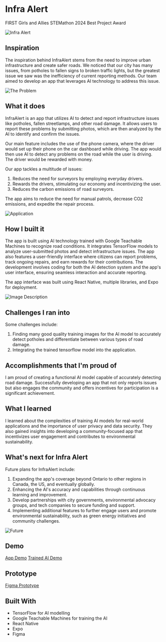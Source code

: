 # Infra Alert
FIRST Girls and Allies STEMathon 2024
Best Project Award

![Infra Alert](https://cdn.discordapp.com/attachments/1070372249959407646/1244765582046396529/1.png?ex=66564dc9&is=6654fc49&hm=5989cbb83f349e1b2a915555d49b716bdf6fd45b78fffd2f5a7e2617f270b382&)

## Inspiration
The inspiration behind InfraAlert stems from the need to improve urban infrastructure and create safer roads. We noticed that our city has many issues, from potholes to fallen signs to broken traffic lights, but the greatest issue we saw was the inefficiency of current reporting methods. Our team aimed to develop an app that leverages AI technology to address this issue. 

![The Problem](https://cdn.discordapp.com/attachments/1070372249959407646/1244765582524551299/5.png?ex=66564dc9&is=6654fc49&hm=beb2ad90287a4241ff28bd1b3ea28c34ee804b8fa45ac1a904af89559875e5f6&)

## What it does
InfraAlert is an app that utilizes AI to detect and report infrastructure issues like potholes, fallen streetlamps, and other road damage. It allows users to report these problems by submitting photos, which are then analyzed by the AI to identify and confirm the issues. 

Our main feature includes the use of the phone camera, where the driver would set up their phone on the car dashboard while driving. The app would then use AI to detect any problems on the road while the user is driving. The driver would be rewarded with money.

Our app tackles a multitude of issues:

1. Reduces the need for surveyors by employing everyday drivers.
2. Rewards the drivers, stimulating our economy and incentivizing the user.
3. Reduces the carbon emissions of road surveyors.

The app aims to reduce the need for manual patrols, decrease CO2 emissions, and expedite the repair process.

![Application](https://cdn.discordapp.com/attachments/1070372249959407646/1244765583095107714/7.png?ex=66564dc9&is=6654fc49&hm=d02c890fb6aea9df7847244563432effb5e14a6ae2477820525757754e136976&)

## How I built it
The app is built using AI technology trained with Google Teachable Machines to recognize road conditions. It integrates TensorFlow models to analyze user-submitted photos and detect infrastructure issues. The app also features a user-friendly interface where citizens can report problems, track ongoing repairs, and earn rewards for their contributions. The development involves coding for both the AI detection system and the app's user interface, ensuring seamless interaction and accurate reporting.

The app interface was built using React Native, multiple libraries, and Expo for deployment.

![Image Description](https://cdn.discordapp.com/attachments/1070372249959407646/1244762377233236099/Frame_8.png?ex=66564acd&is=6654f94d&hm=8876f003cf0c0961266fd0db5abb084f622234f0dd9fa66a1751a7358c30d024&)

## Challenges I ran into
Some challenges include:

1. Finding many good quality training images for the AI model to accurately detect potholes and differentiate between various types of road damage.
2. Integrating the trained tensorflow model into the application.

## Accomplishments that I'm proud of
I am proud of creating a functional AI model capable of accurately detecting road damage. Successfully developing an app that not only reports issues but also engages the community and offers incentives for participation is a significant achievement.

## What I learned
I learned about the complexities of training AI models for real-world applications and the importance of user privacy and data security. They also gained insights into developing a community-focused app that incentivizes user engagement and contributes to environmental sustainability.

## What's next for Infra Alert
Future plans for InfraAlert include:

1. Expanding the app's coverage beyond Ontario to other regions in Canada, the US, and eventually globally.
2. Enhancing the AI's accuracy and capabilities through continuous learning and improvement.
3. Develop partnerships with city governments, environmental advocacy groups, and tech companies to secure funding and support.
4. Implementing additional features to further engage users and promote environmental sustainability, such as green energy initiatives and community challenges.

![Future](https://cdn.discordapp.com/attachments/1070372249959407646/1244765584168583228/17.png?ex=66564dc9&is=6654fc49&hm=8c8eacdd1dec358f9430f1e825a5c7a4646a6c30a653fc8ca8d4d0ac9a4b0263&)

## Demo
[App Demo](https://drive.google.com/file/d/1P7s--gt-Is_-pwREwXpjeQ-wgoEbW8kf/view?usp=sharing)
[Trained AI Demo](https://drive.google.com/file/d/1S10_Y07oOLRNv5gjXJpk33-pz15VO1JS/view?usp=sharing)

## Prototype
[Figma Prototype](https://www.figma.com/proto/etX6vjbfn9xwI9oGPmCnB5/STEMathonTeam8AppPrototype?page-id=0%3A1&node-id=21-312&viewport=466%2C332%2C0.06&t=83TqF2fI9vEJqhdY-1&scaling=scale-down&starting-point-node-id=21%3A312&show-proto-sidebar=1)

## Built With
- TensorFlow for AI modelling
- Google Teachable Machines for training the AI
- React Native
- Expo
- Figma
